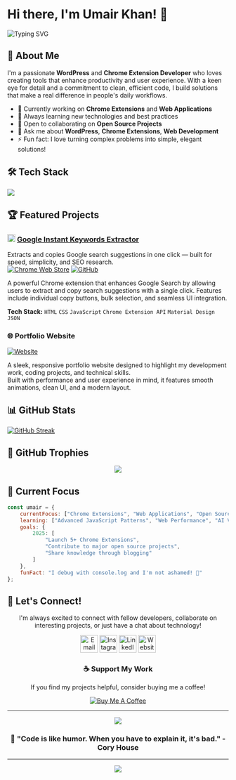 # Hi there, I'm Umair Khan! 👋

<div align="l">
  <img src="https://readme-typing-svg.herokuapp.com?font=Fira+Code&size=30&duration=3000&pause=1000&color=6366F1&center=true&vCenter=true&width=600&lines=Full+Stack+Developer;Chrome+Extension+Developer;Open+Source+Enthusiast;Problem+Solver" alt="Typing SVG" />
</div>

## 🚀 About Me

I'm a passionate **WordPress** and **Chrome Extension Developer** who loves creating tools that enhance productivity and user experience. With a keen eye for detail and a commitment to clean, efficient code, I build solutions that make a real difference in people's daily workflows.

- 🔭 Currently working on **Chrome Extensions** and **Web Applications**
- 🌱 Always learning new technologies and best practices
- 👯 Open to collaborating on **Open Source Projects**
- 💬 Ask me about **WordPress**, **Chrome Extensions**, **Web Development**
- ⚡ Fun fact: I love turning complex problems into simple, elegant solutions!

## 🛠️ Tech Stack

<div>
      <img src="https://skillicons.dev/icons?i=wordpress,php,html,css,javascript,typescript,vscode,figma,notion,github" />
</div>

## 🏆 Featured Projects

<div>

### <img src="https://lh3.googleusercontent.com/EYC1OSqo09CAMquOY4EzcY-YFAiRHu8vpD3UAOVENBK1XKj4ULjWdz_zu34Hpa4lqbTJCNqGS4vcndzbcOa1zP1D=s60" width="18px"/> [Google Instant Keywords Extractor](https://chromewebstore.google.com/detail/jbkoeplmipccpeogfcadaoahefknignh)  
Extracts and copies Google search suggestions in one click — built for speed, simplicity, and SEO research.<br>
[![Chrome Web Store](https://img.shields.io/badge/Chrome_Web_Store-4285F4?style=for-the-badge&logo=google-chrome&logoColor=white)](https://chromewebstore.google.com/detail/google-instant-keywords-e/jbkoeplmipccpeogfcadaoahefknignh)
[![GitHub](https://img.shields.io/badge/GitHub-100000?style=for-the-badge&logo=github&logoColor=white)](https://github.com/umairyousafzai/google-instant-keywords-extractor)

A powerful Chrome extension that enhances Google Search by allowing users to extract and copy search suggestions with a single click. Features include individual copy buttons, bulk selection, and seamless UI integration.

**Tech Stack:** `HTML` `CSS` `JavaScript` `Chrome Extension API` `Material Design` `JSON`


### 🌐 Portfolio Website
[![Website](https://img.shields.io/badge/Visit_My_Website-6366F1?style=for-the-badge&logo=google-chrome&logoColor=white)](https://umairyousafzai.com/)

A sleek, responsive portfolio website designed to highlight my development work, coding projects, and technical skills.  
Built with performance and user experience in mind, it features smooth animations, clean UI, and a modern layout.  

## 📊 GitHub Stats

[![GitHub Streak](https://github-readme-streak-stats.herokuapp.com?user=theumair07&theme=microsoft-dark)](https://git.io/streak-stats)

## 🏅 GitHub Trophies

<div align="center">
  <img src="https://github-profile-trophy.vercel.app/?username=theumair07&theme=tokyonight&no-frame=true&no-bg=false&margin-w=4&row=1" />
</div>

## 🎯 Current Focus

```javascript
const umair = {
    currentFocus: ["Chrome Extensions", "Web Applications", "Open Source"],
    learning: ["Advanced JavaScript Patterns", "Web Performance", "AI Vibe Coding"],
    goals: {
        2025: [
            "Launch 5+ Chrome Extensions",
            "Contribute to major open source projects",
            "Share knowledge through blogging"
        ]
    },
    funFact: "I debug with console.log and I'm not ashamed! 🐛"
};
```

## 🤝 Let's Connect!

<div align="center">

I'm always excited to connect with fellow developers, collaborate on interesting projects, or just have a chat about technology!

<a href="mailto:contact@umairyousafzai.com"><img src="https://skillicons.dev/icons?i=gmail&theme=light" width="40" alt="Email" /></a>
<a href="https://instagram.com/theumair.07"><img src="https://skillicons.dev/icons?i=instagram&theme=light" width="40" alt="Instagram" /></a>
<a href="https://linkedin.com/in/theumair07"><img src="https://skillicons.dev/icons?i=linkedin&theme=light" width="40" alt="LinkedIn" /></a>
<a href="https://umairyousafzai.com"><img src="https://skillicons.dev/icons?i=wordpress&theme=light" width="40" alt="Website" /></a>


### ☕ Support My Work

If you find my projects helpful, consider buying me a coffee!

[![Buy Me A Coffee](https://img.shields.io/badge/Buy%20Me%20A%20Coffee-FFDD00?style=for-the-badge&logo=buy-me-a-coffee&logoColor=black)](https://www.buymeacoffee.com/theumair07)

</div>

---

<div align="center">
  <img src="https://komarev.com/ghpvc/?username=theumair07&color=6366f1&style=for-the-badge&label=Profile+Views" />
</div>

<div align="center">
  
### 💫 "Code is like humor. When you have to explain it, it's bad." - Cory House

</div>

---

<div align="center">
  <img src="https://capsule-render.vercel.app/api?type=waving&color=6366f1&height=100&section=footer" />
</div>

